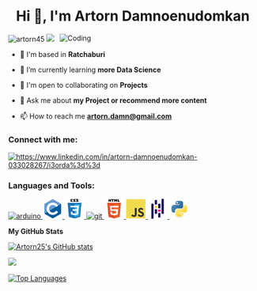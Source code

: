 <h1 align="center">Hi 👋, I'm Artorn Damnoenudomkan</h1>
<img align="right" alt="Coding" width="400" src="https://cdn.dribbble.com/users/500242/screenshots/3047152/media/e0ea6869f9f5971638b3d2bec69b0c40.gif">

<p align="left"> <img src="https://komarev.com/ghpvc/?username=artorn45&label=Profile%20views&color=0e75b6&style=flat" alt="artorn45" width='125' height='30'/> 
<a href="https://www.github.com/Artorn25" target="_blank" rel="noreferrer">
<img src="https://img.shields.io/github/followers/Artorn25?logo=github&style=for-the-badge&color=22c55e&labelColor=000000"/></a>
</p>

- 🔭 I'm based in **Ratchaburi**

- 🌱 I’m currently learning **more Data Science**

- 🤝 I'm open to collaborating on **Projects**

- 💬 Ask me about **my Project or recommend more content**

- 📫 How to reach me **artorn.damn@gmail.com**

<h3 align="left">Connect with me:</h3>
<p align="left">
<a href="https://www.linkedin.com/in/artorn-damnoenudomkan-033028267/" target="blank"><img align="center" src="https://raw.githubusercontent.com/rahuldkjain/github-profile-readme-generator/master/src/images/icons/Social/linked-in-alt.svg" alt="https://www.linkedin.com/in/artorn-damnoenudomkan-033028267/i3orda%3d%3d" height="30" width="40" /></a>
</p>

<h3 align="left">Languages and Tools:</h3>
<p align="left"> <a href="https://www.arduino.cc/" target="_blank" rel="noreferrer"> <img src="https://cdn.worldvectorlogo.com/logos/arduino-1.svg" alt="arduino" width="40" height="40"/> </a> <a href="https://www.cprogramming.com/" target="_blank" rel="noreferrer"> <img src="https://raw.githubusercontent.com/devicons/devicon/master/icons/c/c-original.svg" alt="c" width="40" height="40"/> </a> <a href="https://www.w3schools.com/css/" target="_blank" rel="noreferrer"> <img src="https://raw.githubusercontent.com/devicons/devicon/master/icons/css3/css3-original-wordmark.svg" alt="css3" width="40" height="40"/> </a> <a href="https://git-scm.com/" target="_blank" rel="noreferrer"> <img src="https://www.vectorlogo.zone/logos/git-scm/git-scm-icon.svg" alt="git" width="40" height="40"/> </a> <a href="https://www.w3.org/html/" target="_blank" rel="noreferrer"> <img src="https://raw.githubusercontent.com/devicons/devicon/master/icons/html5/html5-original-wordmark.svg" alt="html5" width="40" height="40"/> </a> <a href="https://developer.mozilla.org/en-US/docs/Web/JavaScript" target="_blank" rel="noreferrer"> <img src="https://raw.githubusercontent.com/devicons/devicon/master/icons/javascript/javascript-original.svg" alt="javascript" width="40" height="40"/> </a> <a href="https://pandas.pydata.org/" target="_blank" rel="noreferrer"> <img src="https://raw.githubusercontent.com/devicons/devicon/2ae2a900d2f041da66e950e4d48052658d850630/icons/pandas/pandas-original.svg" alt="pandas" width="40" height="40"/> </a> <a href="https://www.python.org" target="_blank" rel="noreferrer"> <img src="https://raw.githubusercontent.com/devicons/devicon/master/icons/python/python-original.svg" alt="python" width="40" height="40"/> </a> </p>


<b>My GitHub Stats</b>

<a href="http://www.github.com/Artorn25"><img src="https://github-readme-stats.vercel.app/api?username=Artorn25&show_icons=true&hide=&count_private=true&title_color=3382ed&text_color=ffffff&icon_color=22c55e&bg_color=000000&hide_border=true&show_icons=true" alt="Artorn25's GitHub stats" /></a>

<a href="http://www.github.com/Artorn25"><img src="https://github-readme-streak-stats.herokuapp.com/?user=Artorn25&stroke=ffffff&background=000000&ring=3382ed&fire=3382ed&currStreakNum=ffffff&currStreakLabel=3382ed&sideNums=ffffff&sideLabels=ffffff&dates=ffffff&hide_border=true" /></a>

<a href="https://github.com/Artorn25" align="left"><img src="https://github-readme-stats.vercel.app/api/top-langs/?username=Artorn25&langs_count=10&title_color=3382ed&text_color=ffffff&icon_color=22c55e&bg_color=000000&hide_border=true&locale=en&custom_title=Top%20%Languages" alt="Top Languages" /></a>

